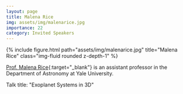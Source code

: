 ```yaml
---
layout: page
title: Malena Rice
img: assets/img/malenarice.jpg
importance: 22
category: Invited Speakers
---
```


<div class="row">
    <div class="col-sm mt-3 mt-md-0">
        {% include figure.html path="assets/img/malenarice.jpg" title="Malena Rice" class="img-fluid rounded z-depth-1" %}
    </div>
</div>

[Prof. Malena Rice](http://www.astro.yale.edu/malenarice/){:target="_blank"} is an assistant professor in the Department of Astronomy at Yale University.

Talk title: "Exoplanet Systems in 3D"